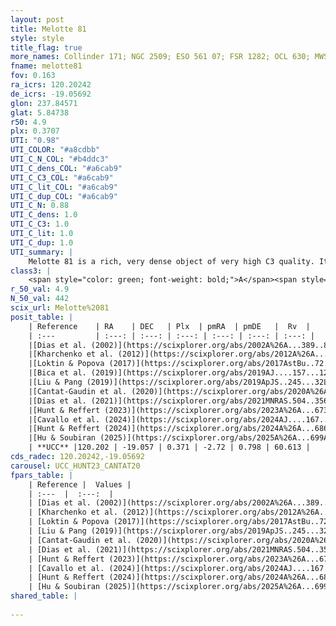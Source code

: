 ```yaml
---
layout: post
title: Melotte 81
style: style
title_flag: true
more_names: Collinder 171; NGC 2509; ESO 561 07; FSR 1282; OCL 630; MWSC 1410; FoF 588
fname: melotte81
fov: 0.163
ra_icrs: 120.20242
de_icrs: -19.05692
glon: 237.84571
glat: 5.84738
r50: 4.9
plx: 0.3707
UTI: "0.98"
UTI_COLOR: "#a8cdbb"
UTI_C_N_COL: "#b4ddc3"
UTI_C_dens_COL: "#a6cab9"
UTI_C_C3_COL: "#a6cab9"
UTI_C_lit_COL: "#a6cab9"
UTI_C_dup_COL: "#a6cab9"
UTI_C_N: 0.88
UTI_C_dens: 1.0
UTI_C_C3: 1.0
UTI_C_lit: 1.0
UTI_C_dup: 1.0
UTI_summary: |
    Melotte 81 is a rich, very dense object of very high C3 quality. It is very well-studied in the literature.
class3: |
    <span style="color: green; font-weight: bold;">A</span><span style="color: green; font-weight: bold;">A</span>
r_50_val: 4.9
N_50_val: 442
scix_url: Melotte%2081
posit_table: |
    | Reference    | RA    | DEC   | Plx  | pmRA  | pmDE   |  Rv  |
    | :---         | :---: | :---: | :---: | :---: | :---: | :---: |
    |[Dias et al. (2002)](https://scixplorer.org/abs/2002A%26A...389..871D) | 120.2 | -19.052 | -- | -2.64 | 1.81 | -- |
    |[Kharchenko et al. (2012)](https://scixplorer.org/abs/2012A%26A...543A.156K) | 120.195 | -19.05 | -- | -3.82 | 4.24 | -- |
    |[Loktin & Popova (2017)](https://scixplorer.org/abs/2017AstBu..72..257L) | 120.195 | -19.05 | -- | -6.133 | 2.19 | -- |
    |[Bica et al. (2019)](https://scixplorer.org/abs/2019AJ....157...12B) | 120.193 | -19.056 | -- | -- | -- | -- |
    |[Liu & Pang (2019)](https://scixplorer.org/abs/2019ApJS..245...32L) | 120.198 | -19.056 | 0.369 | -2.712 | 0.771 | -- |
    |[Cantat-Gaudin et al. (2020)](https://scixplorer.org/abs/2020A%26A...640A...1C) | 120.201 | -19.056 | 0.363 | -2.708 | 0.764 | -- |
    |[Dias et al. (2021)](https://scixplorer.org/abs/2021MNRAS.504..356D) | 120.2 | -19.058 | 0.364 | -2.708 | 0.766 | 61.087 |
    |[Hunt & Reffert (2023)](https://scixplorer.org/abs/2023A%26A...673A.114H) | 120.201 | -19.058 | 0.373 | -2.72 | 0.804 | 58.708 |
    |[Cavallo et al. (2024)](https://scixplorer.org/abs/2024AJ....167...12C) | 120.201 | -19.058 | 0.374 | -- | -- | -- |
    |[Hunt & Reffert (2024)](https://scixplorer.org/abs/2024A%26A...686A..42H) | 120.201 | -19.058 | 0.373 | -2.72 | 0.804 | 58.708 |
    |[Hu & Soubiran (2025)](https://scixplorer.org/abs/2025A%26A...699A.246H) | 120.201 | -19.058 | -- | -- | -- | -- |
    | **UCC** |120.202 | -19.057 | 0.371 | -2.72 | 0.798 | 60.613 | 
cds_radec: 120.20242,-19.05692
carousel: UCC_HUNT23_CANTAT20
fpars_table: |
    | Reference |  Values |
    | :---  |  :---:  |
    | [Dias et al. (2002)](https://scixplorer.org/abs/2002A%26A...389..871D) | `E(B-V)=0.15, Dist=912.0, Age=9.9` |
    | [Kharchenko et al. (2012)](https://scixplorer.org/abs/2012A%26A...543A.156K) | `e_bv=0.104, distance=1711, log_age=9.2` |
    | [Loktin & Popova (2017)](https://scixplorer.org/abs/2017AstBu..72..257L) | `E(B-V)=0.044, Dmod=12.556, logt=9.11` |
    | [Liu & Pang (2019)](https://scixplorer.org/abs/2019ApJS..245...32L) | `Age=2.29, Z=-0.5` |
    | [Cantat-Gaudin et al. (2020)](https://scixplorer.org/abs/2020A%26A...640A...1C) | `AVNN=0.23, DMNN=11.99, AgeNN=9.18` |
    | [Dias et al. (2021)](https://scixplorer.org/abs/2021MNRAS.504..356D) | `Av=0.326, Dist=2411, logage=9.18, [Fe/H]=0.082` |
    | [Hunt & Reffert (2023)](https://scixplorer.org/abs/2023A%26A...673A.114H) | `AV50=0.118, diffAV50=0.163, MOD50=11.919, logAge50=9.216` |
    | [Cavallo et al. (2024)](https://scixplorer.org/abs/2024AJ....167...12C) | `AV50=0.61, dMod50=11.69, logAge50=9.17, [Fe/H]50=-0.23` |
    | [Hunt & Reffert (2024)](https://scixplorer.org/abs/2024A%26A...686A..42H) | `MassJ=2168.51` |
    | [Hu & Soubiran (2025)](https://scixplorer.org/abs/2025A%26A...699A.246H) | `MA22=-0.1, MA23f=-0.12, MA23g=0.09, MZ23=0.01, MK24=-0.1, MF24=-0.05` |
shared_table: |
    
---
```


